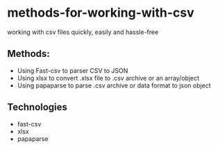 # methods-for-working-with-csv
working with csv files quickly, easily and hassle-free

## Methods:
- Using Fast-csv to parser CSV to JSON
- Using xlsx to convert .xlsx file to .csv archive or an array/object
- Using papaparse to parse .csv archive or data format to json object

## Technologies
- fast-csv
- xlsx
- papaparse